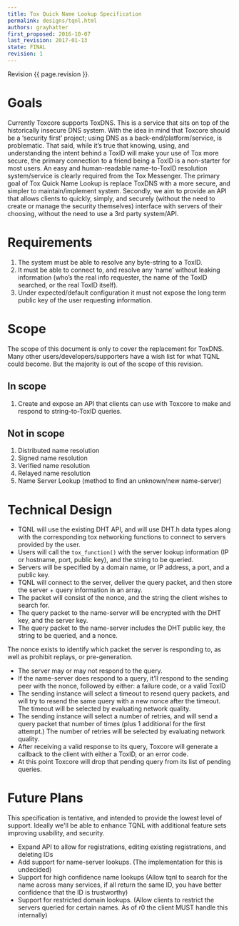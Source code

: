 ```yaml
---
title: Tox Quick Name Lookup Specification
permalink: designs/tqnl.html
authors: grayhatter
first_proposed: 2016-10-07
last_revision: 2017-01-13
state: FINAL
revision: 1
---
```


Revision {{ page.revision }}.

# Goals

Currently Toxcore supports ToxDNS. This is a service that sits on top of the
historically insecure DNS system. With the idea in mind that Toxcore should be
a ‘security first’ project; using DNS as a back-end/platform/service, is
problematic. That said, while it’s true that knowing, using, and understanding
the intent behind a ToxID will make your use of Tox more secure, the primary
connection to a friend being a ToxID is a non-starter for most users. An easy
and human-readable name-to-ToxID resolution system/service is clearly required
from the Tox Messenger. The primary goal of Tox Quick Name Lookup is replace
ToxDNS with a more secure, and simpler to maintain/implement system. Secondly,
we aim to provide an API that allows clients to quickly, simply, and securely
(without the need to create or manage the security themselves) interface with
servers of their choosing, without the need to use a 3rd party system/API.

# Requirements

1.  The system must be able to resolve any byte-string to a ToxID.
2.  It must be able to connect to, and resolve any ‘name’ without leaking
    information (who’s the real info requester, the name of the ToxID
    searched, or the real ToxID itself).
3.  Under expected/default configuration it must not expose the long term
    public key of the user requesting information.

# Scope

The scope of this document is only to cover the replacement for ToxDNS. Many
other users/developers/supporters have a wish list for what TQNL could become.
But the majority is out of the scope of this revision.

## In scope

1.  Create and expose an API that clients can use with Toxcore to make and
    respond to string-to-ToxID queries.

## Not in scope

1.  Distributed name resolution
2.  Signed name resolution
3.  Verified name resolution
4.  Relayed name resolution
5.  Name Server Lookup (method to find an unknown/new name-server)

# Technical Design

-   TQNL will use the existing DHT API, and will use DHT.h data types along
    with the corresponding tox networking functions to connect to servers
    provided by the user.
-   Users will call the `tox_function()` with the server lookup information
    (IP or hostname, port, public key), and the string to be queried.
-   Servers will be specified by a domain name, or IP address, a port, and a
    public key.
-   TQNL will connect to the server, deliver the query packet, and then store
    the server + query information in an array.
-   The packet will consist of the nonce, and the string the client wishes to
    search for.
-   The query packet to the name-server will be encrypted with the DHT key,
    and the server key.
-   The query packet to the name-server includes the DHT public key, the
    string to be queried, and a nonce.

The nonce exists to identify which packet the server is responding to, as well
as prohibit replays, or pre-generation.

-   The server may or may not respond to the query.
-   If the name-server does respond to a query, it’ll respond to the sending
    peer with the nonce, followed by either: a failure code, or a valid ToxID
-   The sending instance will select a timeout to resend query packets, and
    will try to resend the same query with a new nonce after the timeout. The
    timeout will be selected by evaluating network quality.
-   The sending instance will select a number of retries, and will send a
    query packet that number of times (plus 1 additional for the first
    attempt.) The number of retries will be selected by evaluating network
    quality.
-   After receiving a valid response to its query, Toxcore will generate a
    callback to the client with either a ToxID, or an error code.
-   At this point Toxcore will drop that pending query from its list of
    pending queries.

# Future Plans

This specification is tentative, and intended to provide the lowest level of
support. Ideally we'll be able to enhance TQNL with additional feature sets
improving usability, and security.

-   Expand API to allow for registrations, editing existing registrations, and
    deleting IDs
-   Add support for name-server lookups. (The implementation for this is
    undecided)
-   Support for high confidence name lookups (Allow tqnl to search for the
    name across many services, if all return the same ID, you have better
    confidence that the ID is trustworthy)
-   Support for restricted domain lookups. (Allow clients to restrict the
    servers queried for certain names. As of r0 the client MUST handle this
    internally)
